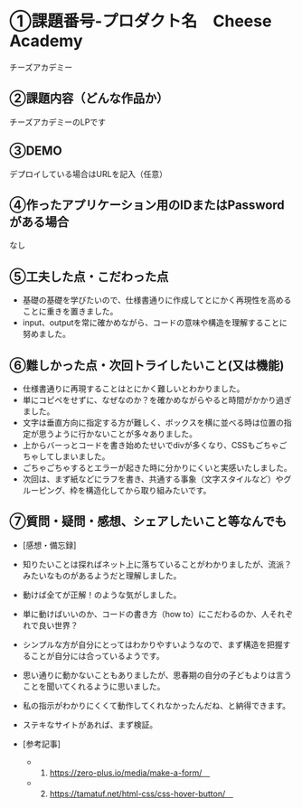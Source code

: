 # ①課題番号-プロダクト名　Cheese Academy

チーズアカデミー

## ②課題内容（どんな作品か）

チーズアカデミーのLPです

## ③DEMO

デプロイしている場合はURLを記入（任意）

## ④作ったアプリケーション用のIDまたはPasswordがある場合

なし

## ⑤工夫した点・こだわった点

- 基礎の基礎を学びたいので、仕様書通りに作成してとにかく再現性を高めることに重きを置きました。
- input、outputを常に確かめながら、コードの意味や構造を理解することに努めました。

## ⑥難しかった点・次回トライしたいこと(又は機能)

- 仕様書通りに再現することはとにかく難しいとわかりました。
- 単にコピペをせずに、なぜなのか？を確かめながらやると時間がかかり過ぎました。
- 文字は垂直方向に指定する方が難しく、ボックスを横に並べる時は位置の指定が思うように行かないことが多々ありました。
- 上からバーっとコードを書き始めたせいでdivが多くなり、CSSもごちゃごちゃしてしまいました。
- ごちゃごちゃするとエラーが起きた時に分かりにくいと実感いたしました。
- 次回は、まず紙などにラフを書き、共通する事象（文字スタイルなど）やグルーピング、枠を構造化してから取り組みたいです。

## ⑦質問・疑問・感想、シェアしたいこと等なんでも

- [感想・備忘録]　
- 知りたいことは探ればネット上に落ちていることがわかりましたが、流派？みたいなものがあるようだと理解しました。
- 動けば全てが正解！のような気がしました。
- 単に動けばいいのか、コードの書き方（how to）にこだわるのか、人それぞれで良い世界？
- シンプルな方が自分にとってはわかりやすいようなので、まず構造を把握することが自分には合っているようです。
- 思い通りに動かないこともありましたが、思春期の自分の子どもよりは言うことを聞いてくれるように思いました。
- 私の指示がわかりにくくて動作してくれなかったんだね、と納得できます。
- ステキなサイトがあれば、まず検証。

- [参考記事]
  - 1. https://zero-plus.io/media/make-a-form/　
  - 2. https://tamatuf.net/html-css/css-hover-button/　
